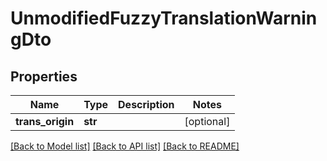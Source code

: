 # UnmodifiedFuzzyTranslationWarningDto

## Properties
Name | Type | Description | Notes
------------ | ------------- | ------------- | -------------
**trans_origin** | **str** |  | [optional] 

[[Back to Model list]](../README.md#documentation-for-models) [[Back to API list]](../README.md#documentation-for-api-endpoints) [[Back to README]](../README.md)

